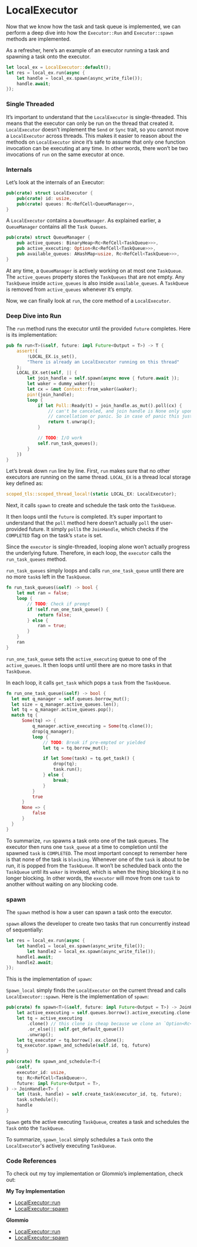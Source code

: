 # LocalExecutor

Now that we know how the task and task queue is implemented, we can perform a deep dive 
into how the `Executor::Run` and `Executor::spawn` methods are implemented.

As a refresher, here’s an example of an executor running a task and spawning a task onto the executor.

```rust
let local_ex = LocalExecutor::default();
let res = local_ex.run(async {
    let handle = local_ex.spawn(async_write_file());
    handle.await;
});
```

### Single Threaded

It’s important to understand that the `LocalExecutor` is single-threaded. This means that the executor can only be run on the thread that created it. `LocalExecutor` doesn’t implement the `Send` or `Sync` trait, so you cannot move a `LocalExecutor` across threads. This makes it easier to reason about the methods on `LocalExecutor` since it’s safe to assume that only one function invocation can be executing at any time. In other words, there won’t be two invocations of `run` on the same executor at once.

### Internals

Let’s look at the internals of an Executor:

```rust
pub(crate) struct LocalExecutor {
    pub(crate) id: usize,
    pub(crate) queues: Rc<RefCell<QueueManager>>,
}
```

A `LocalExecutor` contains a `QueueManager`. As explained earlier, a `QueueManager` contains all the `Task Queues`.

```rust
pub(crate) struct QueueManager {
    pub active_queues: BinaryHeap<Rc<RefCell<TaskQueue>>>,
    pub active_executing: Option<Rc<RefCell<TaskQueue>>>,
    pub available_queues: AHashMap<usize, Rc<RefCell<TaskQueue>>>,
}
```

At any time, a `QueueManager` is actively working on at most one `TaskQueue`. The `active_queues` property stores the `TaskQueues` that are not empty. Any `TaskQueue` inside `active_queues` is also inside `available_queues`. A `TaskQueue` is removed from `active_queues` whenever it’s empty.

Now, we can finally look at `run`, the core method of a `LocalExecutor`.

### Deep Dive into Run

The `run` method runs the executor until the provided `future` completes. Here is its implementation:

```rust
pub fn run<T>(&self, future: impl Future<Output = T>) -> T {
    assert!(
        !LOCAL_EX.is_set(),
        "There is already an LocalExecutor running on this thread"
    );
    LOCAL_EX.set(self, || {
        let join_handle = self.spawn(async move { future.await });
        let waker = dummy_waker();
        let cx = &mut Context::from_waker(&waker);
        pin!(join_handle);
        loop {
            if let Poll::Ready(t) = join_handle.as_mut().poll(cx) {
                // can't be canceled, and join handle is None only upon
                // cancellation or panic. So in case of panic this just propagates
                return t.unwrap();
            }

            // TODO: I/O work
            self.run_task_queues();
        }
    })
}
```

Let’s break down `run` line by line. First, `run` makes sure that no other executors are running on the same thread. `LOCAL_EX` is a thread local storage key defined as:

```rust
scoped_tls::scoped_thread_local!(static LOCAL_EX: LocalExecutor);
```

Next, it calls `spawn` to create and schedule the task onto the `TaskQueue`.

It then loops until the `future` is completed. It’s super important to understand that the `poll` method here doesn’t actually `poll` the user-provided future. It simply `poll`s the `JoinHandle`, which checks if the `COMPLETED` flag on the task’s `state` is set.

Since the `executor` is single-threaded, looping alone won’t actually progress the underlying future. Therefore, in each loop, the `executor` calls the `run_task_queues` method.

`run_task_queues` simply loops and calls `run_one_task_queue` until there are no more `task`s left in the `TaskQueue`.

```rust
fn run_task_queues(&self) -> bool {
    let mut ran = false;
    loop {
        // TODO: Check if prempt
        if !self.run_one_task_queue() {
            return false;
        } else {
            ran = true;
        }
    }
    ran
}
```

`run_one_task_queue` sets the `active_executing` queue to one of the `active_queues`. It then loops until until there are no more tasks in that `TaskQueue`.

In each loop, it calls `get_task` which pops a `task` from the `TaskQueue`.

```rust
fn run_one_task_queue(&self) -> bool {
  let mut q_manager = self.queues.borrow_mut();
  let size = q_manager.active_queues.len();
  let tq = q_manager.active_queues.pop();
  match tq {
      Some(tq) => {
          q_manager.active_executing = Some(tq.clone());
          drop(q_manager);
          loop {
              // TODO: Break if pre-empted or yielded
              let tq = tq.borrow_mut();

              if let Some(task) = tq.get_task() {
                  drop(tq);
                  task.run();
              } else {
                  break;
              }
          }
          true
      }
      None => {
          false
      }
  }
}
```

To summarize, `run` spawns a task onto one of the task queues. The executor then runs one `task_queue` at a time to completion until the spawned `task` is `COMPLETED`. The most important concept to remember here is that none of the task is `blocking`. Whenever one of the `task` is about to be run, it is popped from the `TaskQueue`. It won’t be scheduled back onto the `TaskQueue` until its `waker` is invoked, which is when the thing blocking it is no longer blocking. In other words, the `executor` will move from one `task` to another without waiting on any blocking code.

### spawn

The `spawn` method is how a user can spawn a task onto the executor.

`spawn` allows the developer to create two tasks that run concurrently instead of sequentially:

```rust
let res = local_ex.run(async {
    let handle1 = local_ex.spawn(async_write_file());
		let handle2 = local_ex.spawn(async_write_file());
    handle1.await;
    handle2.await;
});
```

This is the implementation of `spawn`:

`Spawn_local` simply finds the `LocalExecutor` on the current thread and calls `LocalExecutor::spawn`. Here is the implementation of `spawn`:

```rust
pub(crate) fn spawn<T>(&self, future: impl Future<Output = T>) -> JoinHandle<T> {
    let active_executing = self.queues.borrow().active_executing.clone();
    let tq = active_executing
        .clone() // this clone is cheap because we clone an `Option<Rc<_>>`
        .or_else(|| self.get_default_queue())
        .unwrap();
    let tq_executor = tq.borrow().ex.clone();
    tq_executor.spawn_and_schedule(self.id, tq, future)
}

pub(crate) fn spawn_and_schedule<T>(
    &self,
    executor_id: usize,
    tq: Rc<RefCell<TaskQueue>>,
    future: impl Future<Output = T>,
) -> JoinHandle<T> {
    let (task, handle) = self.create_task(executor_id, tq, future);
    task.schedule();
    handle
}
```

`Spawn` gets the active executing `TaskQueue`, creates a task and schedules the `Task` onto the `TaskQueue`.

To summarize, `spawn_local` simply schedules a `Task` onto the `LocalExecutor`'s actively executing `TaskQueue`.

### Code References

To check out my toy implementation or Glommio’s implementation, check out:

**My Toy Implementation**

- [LocalExecutor::run](https://github.com/brianshih1/mini-glommio/blob/7025a02d91f19e258d69e966f8dfc98eeeed4ecc/src/executor/local_executor.rs#L65)
- [LocalExecutor::spawn](https://github.com/brianshih1/mini-glommio/blob/7025a02d91f19e258d69e966f8dfc98eeeed4ecc/src/executor/local_executor.rs#L55)

**Glommio**

- [LocalExecutor::run](https://github.com/DataDog/glommio/blob/d93c460c3def6b11a224892657a6a6a80edf6311/glommio/src/executor/mod.rs#L1429)
- [LocalExecutor::spawn](https://github.com/DataDog/glommio/blob/d93c460c3def6b11a224892657a6a6a80edf6311/glommio/src/executor/mod.rs#L632)
